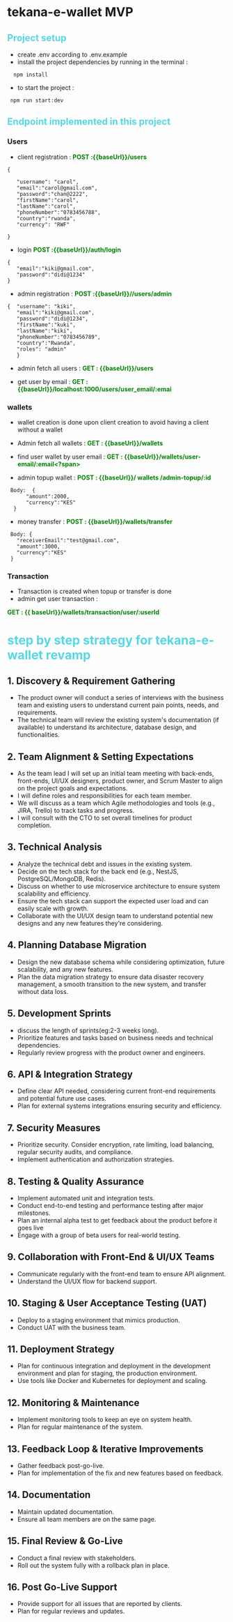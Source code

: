 # tekana-e-wallet  MVP

 ## **<span style="color:#56d8e5">Project setup</span>**
 -  create .env according to .env.example 
 -  install the project  dependencies by  running in the terminal  :
 ```
   npm install
   ```
 -   to start the project :
 ```
  npm run start:dev
```
## **<span style="color:#56d8e5">Endpoint implemented in this project </span>**
 ### Users
 - client registration : 
  **<span style="color:green">POST :{{baseUrl}}/users</span>**
 ```
 {

    "username": "carol",
    "email":"carol@gmail.com",
    "password":"chan@2222",
    "firstName":"carol",
    "lastName":"carol",
    "phoneNumber":"0783456788",
    "country":"rwanda",
    "currency": "RWF"
    
}
 ```
 - login
  **<span style="color:green">POST :{{baseUrl}}/auth/login</span>**
 ```
 {
    "email":"kiki@gmail.com",
    "password":"didi@1234"
 }
 ```

 - admin registration :
  **<span style="color:green">POST :{{baseUrl}}//users/admin</span>**
 ```
 {  "username": "kiki",
    "email":"kiki@gmail.com",
    "password":"didi@1234",
    "firstName":"kuki",
    "lastName":"kiki",
    "phoneNumber":"0783456789",
    "country":"Rwanda",
    "roles": "admin"
    }
 ```

 -  admin fetch  all users :
  **<span style="color:green">GET  : {{baseUrl}}/users</span>**

 -  get user by email :
  **<span style="color:green">GET : {{baseUrl}}/localhost:1000/users/user_email/:emai</span>**

 ### wallets
  - wallet creation is done upon client creation to avoid having a client without a wallet 
  - Admin fetch all wallets : 
   **<span style="color:green">GET : {{baseUrl}}/wallets</span>**

  - find user wallet by user email :
  **<span style="color:green">GET : {{baseUrl}}/wallets/user-email/:email<?span>**
  - admin topup wallet :
 **<span style="color:green">POST : {{baseUrl}}/ wallets /admin-topup/:id</span>**

  ```
   Body:  {
        "amount":2000,
        "currency":"KES"
    } 
   ```
  - money transfer :
   **<span style="color:green">POST : {{baseUrl}}/wallets/transfer</span>**
 ```
  Body: {
    "receiverEmail":"test@gmail.com",
    "amount":3000,
    "currency":"KES"
  }
  ``` 

  ### Transaction
   - Transaction is created when topup or transfer is done
   -  admin get user transaction  : 
  
   **<span style="color:green">GET : {{ baseUrl}}/wallets/transaction/user/:userId</span>**


#   **<span style="color:#56d8e5">step by step strategy  for tekana-e- wallet revamp </span>**

## 1. Discovery & Requirement Gathering
- The product owner will conduct a series of interviews with the business team and existing users to understand current pain points, needs, and requirements.
- The technical team will review the existing system's documentation (if available) to understand its architecture, database design, and functionalities.

## 2. Team Alignment & Setting Expectations
- As the team lead I will set up an initial team meeting with back-ends, front-ends, UI/UX designers, product owner, and Scrum Master to align on the project goals and expectations.
-  I will define roles and responsibilities for each team member.
-   We will discuss as a team which Agile methodologies and tools (e.g., JIRA, Trello) to track tasks and progress.
- I will consult with the CTO to set overall timelines for product completion. 

## 3. Technical Analysis 
- Analyze the technical debt and issues in the existing system.
- Decide on the tech stack for the back end (e.g., NestJS, PostgreSQL/MongoDB, Redis).
- Discuss on whether to use microservice architecture to ensure system scalability and efficiency.
- Ensure the tech stack can support the expected user load and can easily scale with growth.
- Collaborate with the UI/UX design team to understand potential new designs and any new features they're considering.


## 4. Planning Database Migration 
- Design the new database schema while considering optimization, future scalability, and any new features.
- Plan the data migration strategy to ensure data disaster recovery management, a smooth transition to the new system, and transfer without data loss.

## 5. Development Sprints
- discuss the length of sprints(eg:2-3 weeks long).
- Prioritize features and tasks based on business needs and technical dependencies.
- Regularly review progress with the product owner and engineers.

## 6. API & Integration Strategy
- Define clear  API needed, considering current front-end requirements and potential future use cases.
- Plan for external systems integrations ensuring security and efficiency.

## 7. Security Measures
- Prioritize security. Consider encryption,  rate limiting, load balancing, regular security audits, and compliance.
- Implement authentication and authorization strategies.


## 8. Testing & Quality Assurance
- Implement automated unit and integration tests.
- Conduct end-to-end testing and performance testing after major milestones.
-  Plan an internal alpha test to get feedback about the product before it goes live 
- Engage with a group of beta users for real-world testing.

## 9. Collaboration with Front-End & UI/UX Teams
- Communicate regularly with the front-end team to ensure API alignment.
- Understand the UI/UX flow for backend support.

## 10. Staging & User Acceptance Testing (UAT)
- Deploy to a staging environment that mimics production.
- Conduct UAT with the business team.

## 11. Deployment Strategy
- Plan for continuous integration and deployment in the development environment and plan for staging, the production environment.
- Use tools like Docker and Kubernetes for deployment and scaling.

## 12. Monitoring & Maintenance
- Implement monitoring tools to keep an eye on system health.
- Plan for regular maintenance of the system.

## 13. Feedback Loop & Iterative Improvements
- Gather feedback post-go-live.
- Plan for implementation of the fix and new features based on feedback.

## 14. Documentation
- Maintain updated documentation.
- Ensure all team members are on the same page.

## 15. Final Review & Go-Live
- Conduct a final review with stakeholders.
- Roll out the system fully with a rollback plan in place.

## 16. Post Go-Live Support
- Provide support for all issues that are reported by clients.
- Plan for regular reviews and updates.


